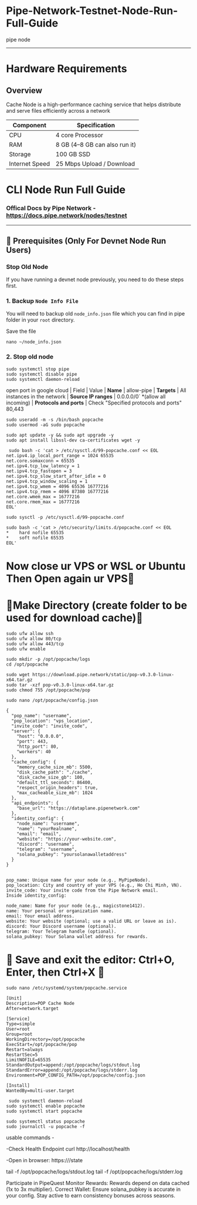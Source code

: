 # Pipe-Network-Testnet-Node-Run-Full-Guide
pipe node

-----------

# Hardware Requirements 

## Overview
Cache Node is a high-performance caching service that helps distribute and serve files efficiently across a network

| Component      | Specification                      |
|----------------|------------------------------------|
| CPU            | 4 core Processor                   |
| RAM            | 8 GB (4–8 GB can also run it)     |
| Storage        | 100 GB SSD                         |
| Internet Speed | 25 Mbps Upload / Download          |


# CLI Node Run Full Guide

### Offical Docs by Pipe Network - https://docs.pipe.network/nodes/testnet

----

## 🧰 Prerequisites (Only For Devnet Node Run Users)
	
### Stop Old Node
If you have running a devnet node previously, you need to do these steps first.

### 1. Backup `Node Info File`
You will need to backup old `node_info.json` file which you can find in pipe folder in your `root` directory.

Save the file
```
nano ~/node_info.json
```

### 2. Stop old node
```
sudo systemctl stop pipe
sudo systemctl disable pipe
sudo systemctl daemon-reload
```

open port in google cloud 
| Field                   | Value
| **Name**                | allow-pipe
| **Targets**             | All instances in the network
| **Source IP ranges**    | 0.0.0.0/0` *(allow all incoming)
| **Protocols and ports** | Check "Specified protocols and ports" 80,443

```
sudo useradd -m -s /bin/bash popcache
sudo usermod -aG sudo popcache
```
```
sudo apt update -y && sudo apt upgrade -y
sudo apt install libssl-dev ca-certificates wget -y
```

```
 sudo bash -c 'cat > /etc/sysctl.d/99-popcache.conf << EOL
net.ipv4.ip_local_port_range = 1024 65535
net.core.somaxconn = 65535
net.ipv4.tcp_low_latency = 1
net.ipv4.tcp_fastopen = 3
net.ipv4.tcp_slow_start_after_idle = 0
net.ipv4.tcp_window_scaling = 1
net.ipv4.tcp_wmem = 4096 65536 16777216
net.ipv4.tcp_rmem = 4096 87380 16777216
net.core.wmem_max = 16777216
net.core.rmem_max = 16777216
EOL'
```
```
sudo sysctl -p /etc/sysctl.d/99-popcache.conf
```

```
sudo bash -c 'cat > /etc/security/limits.d/popcache.conf << EOL
*    hard nofile 65535
*    soft nofile 65535
EOL'
```

# Now close ur VPS or WSL or Ubuntu Then Open again ur VPS🛑

# 🛑Make Directory (create folder to be used for download cache)🛑
```
sudo ufw allow ssh
sudo ufw allow 80/tcp
sudo ufw allow 443/tcp
sudo ufw enable
```
```
sudo mkdir -p /opt/popcache/logs
cd /opt/popcache
```
```
sudo wget https://download.pipe.network/static/pop-v0.3.0-linux-x64.tar.gz
sudo tar -xzf pop-v0.3.0-linux-x64.tar.gz
sudo chmod 755 /opt/popcache/pop
```
```
sudo nano /opt/popcache/config.json
```

```
{
  "pop_name": "username",
  "pop_location": "vps_location",
  "invite_code": "invite_code",
  "server": {
    "host": "0.0.0.0",
    "port": 443,
    "http_port": 80,
    "workers": 40
  },
  "cache_config": {
    "memory_cache_size_mb": 5500,
    "disk_cache_path": "./cache",
    "disk_cache_size_gb": 100,
    "default_ttl_seconds": 86400,
    "respect_origin_headers": true,
    "max_cacheable_size_mb": 1024
  },
  "api_endpoints": {
    "base_url": "https://dataplane.pipenetwork.com"
  },
  "identity_config": {
    "node_name": "username",
    "name": "yourRealname",
    "email": "email",
    "website": "https://your-website.com",
    "discord": "username",
    "telegram": "username",
    "solana_pubkey": "yoursolanawalletaddress"
  }
}


pop_name: Unique name for your node (e.g., MyPipeNode).
pop_location: City and country of your VPS (e.g., Ho Chi Minh, VN).
invite_code: Your invite code from the Pipe Network email.
Inside identity_config:

node_name: Name for your node (e.g., magicstone1412).
name: Your personal or organization name.
email: Your email address.
website: Your website (optional; use a valid URL or leave as is).
discord: Your Discord username (optional).
telegram: Your Telegram handle (optional).
solana_pubkey: Your Solana wallet address for rewards.
```
# 🛑 Save and exit the editor: Ctrl+O, Enter, then Ctrl+X 🛑
```
sudo nano /etc/systemd/system/popcache.service
```

```
[Unit]
Description=POP Cache Node
After=network.target

[Service]
Type=simple
User=root
Group=root
WorkingDirectory=/opt/popcache
ExecStart=/opt/popcache/pop
Restart=always
RestartSec=5
LimitNOFILE=65535
StandardOutput=append:/opt/popcache/logs/stdout.log
StandardError=append:/opt/popcache/logs/stderr.log
Environment=POP_CONFIG_PATH=/opt/popcache/config.json

[Install]
WantedBy=multi-user.target
```

```
 sudo systemctl daemon-reload
sudo systemctl enable popcache
sudo systemctl start popcache
```

```
sudo systemctl status popcache
sudo journalctl -u popcache -f
```


usable commands -

-Check Health Endpoint
curl http://localhost/health

-Open in browser:
https://<your-vps-ip>/state

tail -f /opt/popcache/logs/stdout.log
tail -f /opt/popcache/logs/stderr.log


Participate in PipeQuest
Monitor Rewards: Rewards depend on data cached (1x to 3x multiplier).
Correct Wallet: Ensure solana_pubkey is accurate in your config.
Stay active to earn consistency bonuses across seasons.









